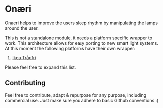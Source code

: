 # Onæri
Onaeri helps to improve the users sleep rhythm by manipulating the lamps around the user. 

This is not a standalone module, it needs a platform specific wrapper to work. This architecture allows for easy porting to new smart light systems. At this moment the following platforms have their own wrapper:

1. [Ikea Trådfri](https://github.com/Lakitna/Onaeri-tradfri)

Please feel free to expand this list.


## Contributing

Feel free to contribute, adapt & repurpose for any purpose, including commercial use. Just make sure you adhere to basic Github conventions :)
